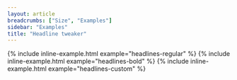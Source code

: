 ```yaml
---
layout: article
breadcrumbs: ["Size", "Examples"]
sidebar: "Examples"
title: "Headline tweaker"
---
```


{% include inline-example.html example="headlines-regular" %}
{% include inline-example.html example="headlines-bold" %}
{% include inline-example.html example="headlines-custom" %}
